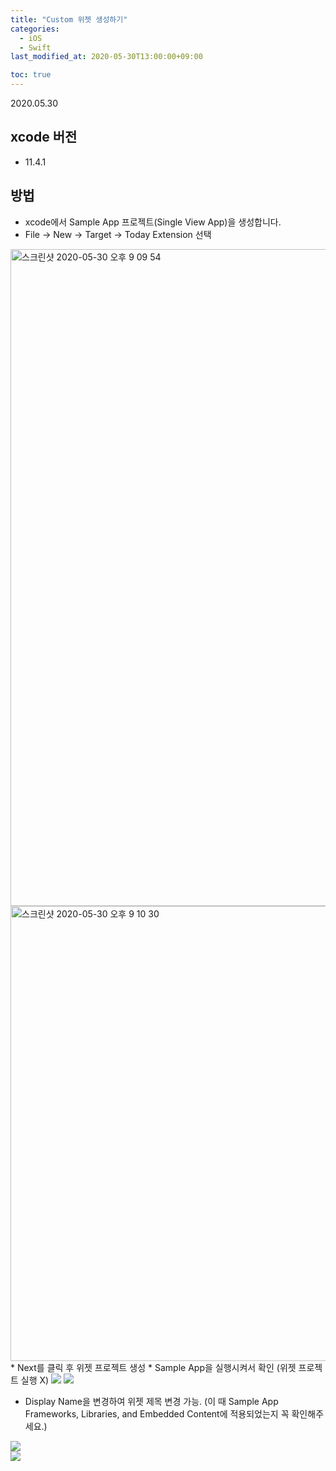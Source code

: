 ```yaml
---
title: "Custom 위젯 생성하기"
categories: 
  - iOS
  - Swift
last_modified_at: 2020-05-30T13:00:00+09:00

toc: true
---
```

2020.05.30

## xcode 버전
* 11.4.1


## 방법
* xcode에서 Sample App 프로젝트(Single View App)을 생성합니다. 
* File -> New -> Target -> Today Extension 선택
<img width="1051" alt="스크린샷 2020-05-30 오후 9 09 54" src="https://user-images.githubusercontent.com/58776221/83327975-e05c8d00-a2ba-11ea-8842-2754fedef870.png">
<br>
<img width="728" alt="스크린샷 2020-05-30 오후 9 10 30" src="https://user-images.githubusercontent.com/58776221/83327979-e5214100-a2ba-11ea-8bcc-750305d241e9.png">
* Next를 클릭 후 위젯 프로젝트 생성
* Sample App을 실행시켜서 확인 (위젯 프로젝트 실행 X)
<img src="https://user-images.githubusercontent.com/58776221/83327982-e8b4c800-a2ba-11ea-8af8-3e9cf0847df8.png" />
<img src="https://user-images.githubusercontent.com/58776221/83327983-ea7e8b80-a2ba-11ea-913d-cde4f5b85c92.png" />

* Display Name을 변경하여 위젯 제목 변경 가능. (이 때 Sample App Frameworks, Libraries, and Embedded Content에 적용되었는지 꼭 확인해주세요.)
<img src="https://user-images.githubusercontent.com/58776221/83328095-9922cc00-a2bb-11ea-9b18-ca45cb2357b5.png" />
<br>
<img src="https://user-images.githubusercontent.com/58776221/83328244-94124c80-a2bc-11ea-8acf-bbcbbb04f944.png" />
